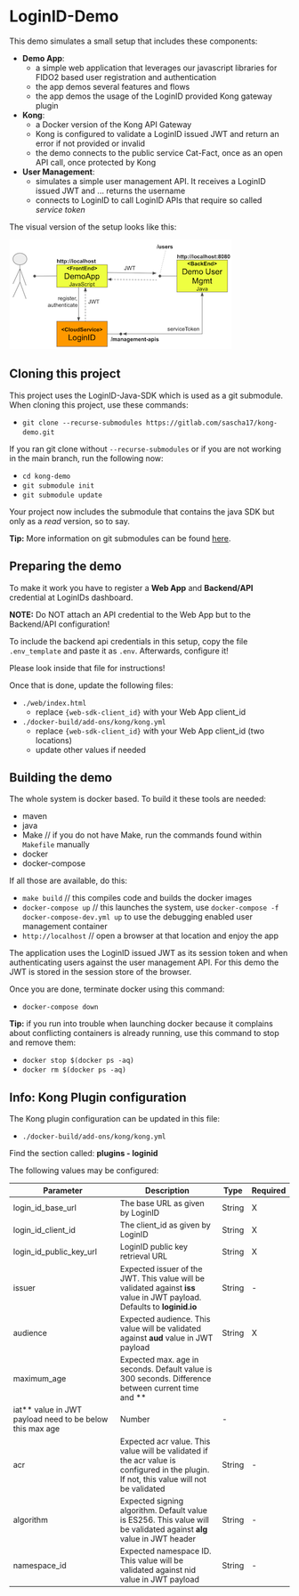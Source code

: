# LoginID-Demo

This demo simulates a small setup that includes these components:

- **Demo App**:
  - a simple web application that leverages our javascript libraries for FIDO2 based user registration and authentication
  - the app demos several features and flows
  - the app demos the usage of the LoginID provided Kong gateway plugin
- **Kong**:
  - a Docker version of the Kong API Gateway
  - Kong is configured to validate a LoginID issued JWT and return an error if not provided or invalid
  - the demo connects to the public service Cat-Fact, once as an open API call, once protected by Kong
- **User Management**:
  - simulates a simple user management API. It receives a LoginID issued JWT and ... returns the username
  - connects to LoginID to call LoginID APIs that require so called *service token*

The visual version of the setup looks like this:

![alt overview](web/images/managecreds.png)

## Cloning this project

This project uses the LoginID-Java-SDK which is used as a git submodule. When cloning this project, use these commands:

- `git clone --recurse-submodules https://gitlab.com/sascha17/kong-demo.git`

If you ran git clone without `--recurse-submodules` or if you are not working in the main branch, run the following now:

- `cd kong-demo`
- `git submodule init`
- `git submodule update`

Your project now includes the submodule that contains the java SDK but only as a *read* version, so to say.

**Tip:** More information on git submodules can be found [here](https://git-scm.com/book/en/v2/Git-Tools-Submodules).

## Preparing the demo

To make it work you have to register a **Web App** and **Backend/API** credential at LoginIDs dashboard.

**NOTE:** Do NOT attach an API credential to the Web App but to the Backend/API configuration! 

To include the backend api credentials in this setup, copy the file `.env_template` and paste it as `.env`. Afterwards, configure it!

Please look inside that file for instructions!

Once that is done, update the following files:

- `./web/index.html`
  - replace `{web-sdk-client_id}` with your Web App client_id
- `./docker-build/add-ons/kong/kong.yml`
  - replace `{web-sdk-client_id}` with your Web App client_id (two locations)
  - update other values if needed

## Building the demo

The whole system is docker based. To build it these tools are needed:

- maven
- java
- Make  // if you do not have Make, run the commands found within `Makefile` manually
- docker
- docker-compose

If all those are available, do this:

- `make build`  // this compiles code and builds the docker images
- `docker-compose up`  // this launches the system, use `docker-compose -f docker-compose-dev.yml up` to use the debugging enabled user management container
- `http://localhost`  // open a browser at that location and enjoy the app

The application uses the LoginID issued JWT as its session token and when authenticating users against the user management API. 
For this demo the JWT is stored in the session store of the browser.

Once you are done, terminate docker using this command:

- `docker-compose down`

**Tip:** if you run into trouble when launching docker because it complains about conflicting containers is already running, use this command to stop and remove them:

- `docker stop $(docker ps -aq)`
- `docker rm $(docker ps -aq)`

## Info: Kong Plugin configuration

The Kong plugin configuration can be updated in this file:
 
- `./docker-build/add-ons/kong/kong.yml`

Find the section called: **plugins - loginid**

The following values may be configured:

|Parameter|Description|Type|Required|
|---------|-----------|----|--------|
|login_id_base_url|The base URL as given by LoginID|String|X|
|login_id_client_id|The client_id as given by LoginID|String|X|
|login_id_public_key_url|LoginID public key retrieval URL|String|X|
|issuer|Expected issuer of the JWT. This value will be validated against **iss** value in JWT payload. Defaults to **loginid.io**|String|-|
|audience|Expected audience. This value will be validated against **aud** value in JWT payload|String|X|
|maximum_age|Expected max. age in seconds. Default value is 300 seconds. Difference between current time and **
iat** value in JWT payload need to be below this max age|Number|-|
|acr|Expected acr value. This value will be validated if the acr value is configured in the plugin. If not, this value will not be validated|String|-|
|algorithm|Expected signing algorithm. Default value is ES256. This value will be validated against **alg** value in JWT header|String|-|
|namespace_id|Expected namespace ID. This value will be validated against nid value in JWT payload|String|-|
